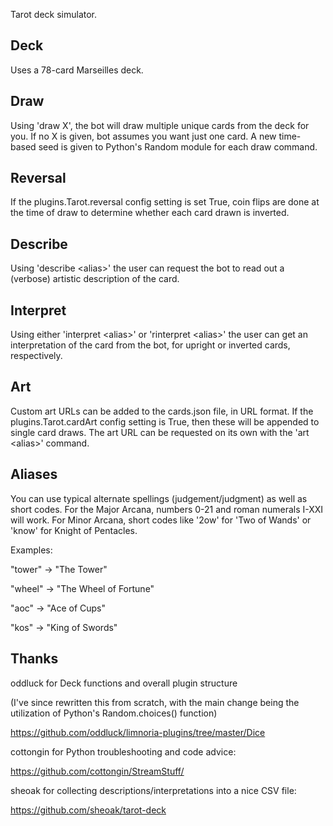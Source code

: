Tarot deck simulator.

## Deck

Uses a 78-card Marseilles deck.

## Draw

Using 'draw X', the bot will draw multiple unique cards from the deck for you.
If no X is given, bot assumes you want just one card.
A new time-based seed is given to Python's Random module for each draw command.

## Reversal

If the plugins.Tarot.reversal config setting is set True, coin flips are done
at the time of draw to determine whether each card drawn is inverted.

## Describe

Using 'describe \<alias\>' the user can request the bot to read out a (verbose)
artistic description of the card.

## Interpret

Using either 'interpret \<alias\>' or 'rinterpret \<alias\>' the user can get an
interpretation of the card from the bot, for upright or inverted cards, respectively.

## Art

Custom art URLs can be added to the cards.json file, in URL format. If the
plugins.Tarot.cardArt config setting is True, then these will be appended to single
card draws. The art URL can be requested on its own with the 'art \<alias\>' command.

## Aliases

You can use typical alternate spellings (judgement/judgment) as well as short codes.
For the Major Arcana, numbers 0-21 and roman numerals I-XXI will work.
For Minor Arcana, short codes like '2ow' for 'Two of Wands' or 'know' for Knight
of Pentacles.

Examples: 

"tower" -> "The Tower"

"wheel" -> "The Wheel of Fortune"

"aoc" -> "Ace of Cups"

"kos" -> "King of Swords"

## Thanks

oddluck for Deck functions and overall plugin structure 

(I've since rewritten this from scratch, with the main change being the utilization 
of Python's Random.choices() function)

https://github.com/oddluck/limnoria-plugins/tree/master/Dice

cottongin for Python troubleshooting and code advice:

https://github.com/cottongin/StreamStuff/

sheoak for collecting descriptions/interpretations into a nice CSV file:

https://github.com/sheoak/tarot-deck
